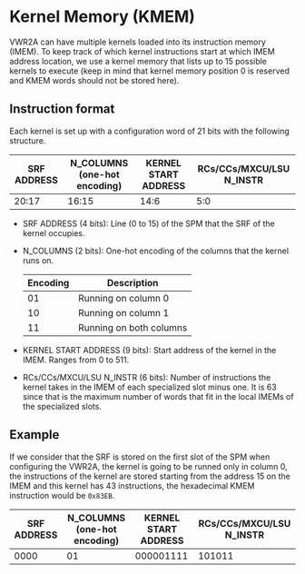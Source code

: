 # Kernel Memory (KMEM)

VWR2A can have multiple kernels loaded into its instruction memory (IMEM). To keep track of which kernel instructions start at which IMEM address location, we use a kernel memory that lists up to 15 possible kernels to execute (keep in mind that kernel memory position 0 is reserved and KMEM words should not be stored here).

## Instruction format

Each kernel is set up with a configuration word of 21 bits with the following structure.

|SRF ADDRESS|N_COLUMNS (one-hot encoding)|KERNEL START ADDRESS|RCs/CCs/MXCU/LSU N_INSTR|
|---|---|---|---|
|20:17|16:15|14:6|5:0|

- SRF ADDRESS (4 bits): Line (0 to 15) of the SPM that the SRF of the kernel occupies.
- N_COLUMNS (2 bits): One-hot encoding of the columns that the kernel runs on.
	
	| Encoding | Description |
	| ---- | ---- |
	| 01 | Running on column 0 |
	| 10 | Running on column 1 |
	| 11 | Running on both columns |
	
- KERNEL START ADDRESS (9 bits): Start address of the kernel in the IMEM. Ranges from 0 to 511.
- RCs/CCs/MXCU/LSU N_INSTR (6 bits): Number of instructions the kernel takes in the IMEM of each specialized slot minus one. It is 63 since that is the maximum number of words that fit in the local IMEMs of the specialized slots.

## Example

If we consider that the SRF is stored on the first slot of the SPM when configuring the VWR2A, the kernel is going to be runned only in column 0, the instructions of the kernel are stored starting from the address 15 on the IMEM and this kernel has 43 instructions, the hexadecimal KMEM instruction would be `0x83EB`.

|SRF ADDRESS|N_COLUMNS (one-hot encoding)|KERNEL START ADDRESS|RCs/CCs/MXCU/LSU N_INSTR|
|---|---|---|---|
|0000|01|000001111|101011|